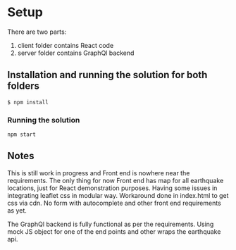 # Setup

There are two parts:
1. client folder contains React code
2. server folder contains GraphQl backend

## Installation and running the solution for both folders
```
$ npm install
```

### Running the solution
```
npm start
```

## Notes

This is still work in progress and Front end is nowhere near the requirements. The only thing for now Front end has map for all earthquake locations, just for React demonstration purposes.
Having some issues in integrating leaflet css in modular way. Workaround done in index.html to get css via cdn.
No form with autocomplete and other front end requirements as yet.

The GraphQl backend is fully functional as per the requirements. Using mock JS object for one of the end points and other wraps the earthquake api.